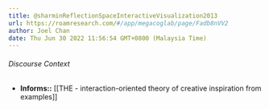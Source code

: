 ```yaml
---
title: @sharminReflectionSpaceInteractiveVisualization2013
url: https://roamresearch.com/#/app/megacoglab/page/Fadb8nVV2
author: Joel Chan
date: Thu Jun 30 2022 11:56:54 GMT+0800 (Malaysia Time)
---
```




###### Discourse Context

- **Informs::** [[THE - interaction-oriented theory of creative inspiration from examples]]
